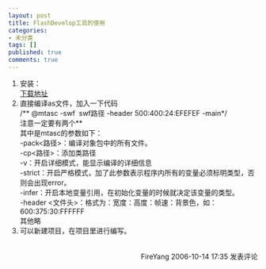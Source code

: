 ```yaml
---
layout: post
title: FlashDevelop工具的使用
categories:
- 未分类
tags: []
published: true
comments: true
---
```

<p><ol>
    <li>安装：<br /><a href="http://www.flashdevelop.org/downloads/releases/FlashDevelop-2.0.0-Final.exe" target="_blank">下载地址</a>
    </li><li>直接编译as文件，加入一下代码<br />/**&nbsp;@mtasc -swf&nbsp; swf路径 -header 500:400:24:EFEFEF -main*/<br />注意一定要有两个**&nbsp;<br />其中是mtasc的参数如下：<br />-pack&lt;路径&gt;：编译对象包中的所有文件。<br />-cp&lt;路径&gt;：添加类路径<br />-v：开启详细模式，能显示编译的详细信息<br />-strict：开启严格模式，加了此参数表示程序内所有的变量必须标明类型，否则会出现error。<br />-infer：开启本地变量引用，在初始化变量的时候就决定该变量的类型。<br />-header &lt;文件头&gt;：格式为：宽度：高度：帧速：背景色，如：600:375:30:FFFFFF<br />其他略<br />
    </li><li>可以新建项目，在项目里进行编写。 </li>
</ol>
<img src="http://www.cnblogs.com/FireYang/aggbug/529050.html" width="1" height="1" /><br /><br /><div align="right"><a style="text-decoration:none;" href="http://FireYang.cnblogs.com/" target="_blank">FireYang</a> 2006-10-14 17:35 <a href="http://www.cnblogs.com/FireYang/archive/2006/10/14/529050.html#Feedback" target="_blank" style="text-decoration:none;">发表评论</a></div></p>
